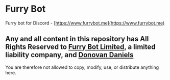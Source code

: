 # Furry Bot

Furry bot for Discord - [https://www.furrybot.me](https://www.furrybot.me)

## Any and all content in this repository has **All Rights Reserved** to [Furry Bot Limited](https://beta.companieshouse.gov.uk/company/11505151), a limited liability company, and [Donovan Daniels](https://www.donovand.info)

You are therefore not allowed to copy, modify, use, or distribute anything here.
